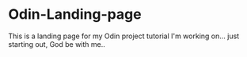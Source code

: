 # Odin-Landing-page

This is a landing page for my Odin project tutorial I'm working on... just starting out, God be with me..